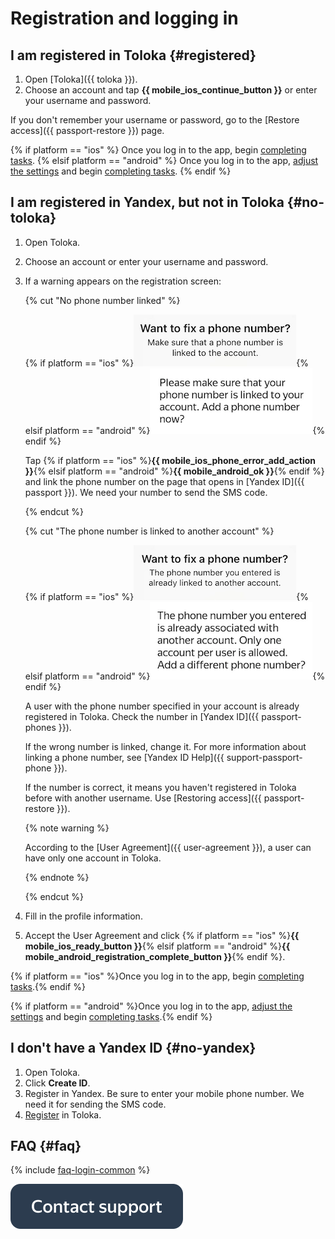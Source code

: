 # Registration and logging in

## I am registered in Toloka {#registered}

1. Open [Toloka]({{ toloka }}).
1. Choose an account and tap **{{ mobile_ios_continue_button }}** or enter your username and password.

If you don't remember your username or password, go to the [Restore access]({{ passport-restore }}) page.

{% if platform == "ios" %}
Once you log in to the app, begin [completing tasks](tasks.md).
{% elsif platform == "android" %}
Once you log in to the app, [adjust the settings](settings.md) and begin [completing tasks](tasks.md).
{% endif %}

## I am registered in Yandex, but not in Toloka {#no-toloka}

1. Open Toloka.
1. Choose an account or enter your username and password.
1. If a warning appears on the registration screen:

   {% cut "No phone number linked" %}

   {% if platform == "ios" %}![](assets/mail_warning_ios.png){% elsif platform == "android" %}![](assets/mail_warning_android.png){% endif %}

   Tap {% if platform == "ios" %}**{{ mobile_ios_phone_error_add_action }}**{% elsif platform == "android" %}**{{ mobile_android_ok }}**{% endif %} and link the phone number on the page that opens in [Yandex ID]({{ passport }}). We need your number to send the SMS code.

   {% endcut %}

   {% cut "The phone number is linked to another account" %}

   {% if platform == "ios" %}![](assets/phone_warning_ios.png){% elsif platform == "android" %}![](assets/phone_warning_android.png){% endif %}

   A user with the phone number specified in your account is already registered in Toloka. Check the number in [Yandex ID]({{ passport-phones }}).

   If the wrong number is linked, change it. For more information about linking a phone number, see [Yandex ID Help]({{ support-passport-phone }}).

   If the number is correct, it means you haven't registered in Toloka before with another username. Use [Restoring access]({{ passport-restore }}).

   {% note warning %}

   According to the [User Agreement]({{ user-agreement }}), a user can have only one account in Toloka.

   {% endnote %}

   {% endcut %}

1. Fill in the profile information.

1. Accept the User Agreement and click {% if platform == "ios" %}**{{ mobile_ios_ready_button }}**{% elsif platform == "android" %}**{{ mobile_android_registration_complete_button }}**{% endif %}.

{% if platform == "ios" %}Once you log in to the app, begin [completing tasks](tasks.md).{% endif %}

{% if platform == "android" %}Once you log in to the app, [adjust the settings](settings.md) and begin [completing tasks](tasks.md).{% endif %}

## I don't have a Yandex ID {#no-yandex}

1. Open Toloka.
1. Click **Create ID**.
1. Register in Yandex. Be sure to enter your mobile phone number. We need it for sending the SMS code.
1. [Register](#no-toloka) in Toloka.

## FAQ {#faq}

{% include [faq-login-common](_includes/register/id-faq/login-common.md) %}

[![](assets/buttons/contact-support.svg)](troubleshooting/troubleshooting.md#registration)


